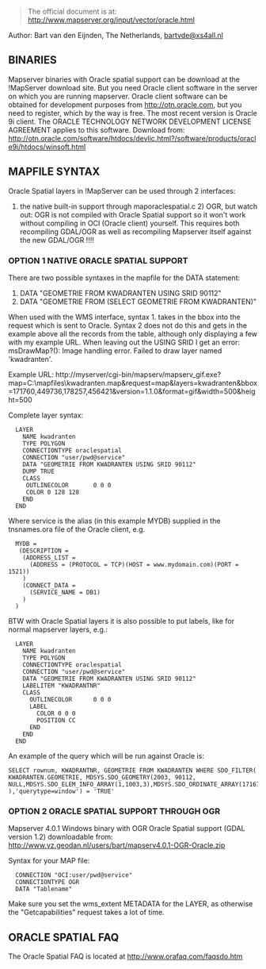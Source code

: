 >                                                                                                                                                                                                                                                                                                                                                                                                                                                                                                                                                                                    
> The official document is at: http://www.mapserver.org/input/vector/oracle.html                                                                                                                                                                                                                                                                                                                                                                                                                                                                                                           
>                                                                                                                                                                                                                                                                                                                                                                                                                                                                                                                                                                                    
                                                                                                                                                                                                                                                                                                                                                                                                                                                                                                                                                                                         
Author: Bart van den Eijnden, The Netherlands, bartvde@xs4all.nl                                                                                                                                                                                                                                                                                                                                                                                                                                                                                                                         
                                                                                                                                                                                                                                                                                                                                                                                                                                                                                                                                                                                         
## BINARIES                                                                                                                                                                                                                                                                                                                                                                                                                                                                                                                                                                          
Mapserver binaries with Oracle spatial support can be download at the !MapServer download site. But you need Oracle client software in the server on which you are running mapserver. Oracle client software can be obtained for development purposes from http://otn.oracle.com, but you need to register, which by the way is free. The most recent version is Oracle 9i client. The ORACLE TECHNOLOGY NETWORK DEVELOPMENT LICENSE AGREEMENT applies to this software. Download from: http://otn.oracle.com/software/htdocs/devlic.html?/software/products/oracle9i/htdocs/winsoft.html
                                                                                                                                                                                                                                                                                                                                                                                                                                                                                                                                                                                         
## MAPFILE SYNTAX                                                                                                                                                                                                                                                                                                                                                                                                                                                                                                                                                                     
Oracle Spatial layers in !MapServer can be used through 2 interfaces:                                                                                                                                                                                                                                                                                                                                                                                                                                                                                                                    
                                                                                                                                                                                                                                                                                                                                                                                                                                                                                                                                                                                         
1) the native built-in support through maporaclespatial.c 2) OGR, but watch out: OGR is not compiled with Oracle Spatial support so it won't work without compiling in OCI (Oracle client) yourself. This requires both recompiling GDAL/OGR as well as recompiling Mapserver itself against the new GDAL/OGR !!!!                                                                                                                                                                                                                                                                       
                                                                                                                                                                                                                                                                                                                                                                                                                                                                                                                                                                                         
### OPTION 1 NATIVE ORACLE SPATIAL SUPPORT                                                                                                                                                                                                                                                                                                                                                                                                                                                                                                                                          
                                                                                                                                                                                                                                                                                                                                                                                                                                                                                                                                                                                         
There are two possible syntaxes in the mapfile for the DATA statement:                                                                                                                                                                                                                                                                                                                                                                                                                                                                                                                   
                                                                                                                                                                                                                                                                                                                                                                                                                                                                                                                                                                                         
   1. DATA "GEOMETRIE FROM KWADRANTEN USING SRID 90112"                                                                                                                                                                                                                                                                                                                                                                                                                                                                                                                                  
   2. DATA "GEOMETRIE FROM (SELECT GEOMETRIE FROM KWADRANTEN)"                                                                                                                                                                                                                                                                                                                                                                                                                                                                                                                           
                                                                                                                                                                                                                                                                                                                                                                                                                                                                                                                                                                                         
When used with the WMS interface, syntax 1. takes in the bbox into the request which is sent to Oracle. Syntax 2 does not do this and gets in the example above all the records from the table, although only displaying a few with my example URL. When leaving out the USING SRID I get an error: msDrawMap?(): Image handling error. Failed to draw layer named 'kwadranten'.                                                                                                                                                                                                         
                                                                                                                                                                                                                                                                                                                                                                                                                                                                                                                                                                                         
Example URL: http://myserver/cgi-bin/mapserv/mapserv_gif.exe?map=C:\mapfiles\kwadranten.map&request=map&layers=kwadranten&bbox=171760,449736,178257,456421&version=1.1.0&format=gif&width=500&height=500                                                                                                                                                                                                                                                                                                                                                                                 
                                                                                                                                                                                                                                                                                                                                                                                                                                                                                                                                                                                         
Complete layer syntax:                                                                                                                                                                                                                                                                                                                                                                                                                                                                                                                                                                   

```                                                                                                                                                                                                                                                                                                                                                                                                                                                                                                                                                                                      
  LAYER                                                                                                                                                                                                                                                                                                                                                                                                                                                                                                                                                                                  
    NAME kwadranten                                                                                                                                                                                                                                                                                                                                                                                                                                                                                                                                                                      
    TYPE POLYGON                                                                                                                                                                                                                                                                                                                                                                                                                                                                                                                                                                         
    CONNECTIONTYPE oraclespatial                                                                                                                                                                                                                                                                                                                                                                                                                                                                                                                                                         
    CONNECTION "user/pwd@service"                                                                                                                                                                                                                                                                                                                                                                                                                                                                                                                                                        
    DATA "GEOMETRIE FROM KWADRANTEN USING SRID 90112"                                                                                                                                                                                                                                                                                                                                                                                                                                                                                                                                    
    DUMP TRUE                                                                                                                                                                                                                                                                                                                                                                                                                                                                                                                                                                            
    CLASS                                                                                                                                                                                                                                                                                                                                                                                                                                                                                                                                                                                
     OUTLINECOLOR       0 0 0                                                                                                                                                                                                                                                                                                                                                                                                                                                                                                                                                            
     COLOR 0 128 128                                                                                                                                                                                                                                                                                                                                                                                                                                                                                                                                                                     
    END                                                                                                                                                                                                                                                                                                                                                                                                                                                                                                                                                                                  
  END                                                                                                                                                                                                                                                                                                                                                                                                                                                                                                                                                                                    
```                                                                                                                                                                                                                                                                                                                                                                                                                                                                                                                                                                                      
Where service is the alias (in this example MYDB) supplied in the tnsnames.ora file of the Oracle client, e.g.                                                                                                                                                                                                                                                                                                                                                                                                                                                                           

```                                                                                                                                                                                                                                                                                                                                                                                                                                                                                                                                                                                      
  MYDB =                                                                                                                                                                                                                                                                                                                                                                                                                                                                                                                                                                                 
   (DESCRIPTION =                                                                                                                                                                                                                                                                                                                                                                                                                                                                                                                                                                        
    (ADDRESS_LIST =                                                                                                                                                                                                                                                                                                                                                                                                                                                                                                                                                                      
      (ADDRESS = (PROTOCOL = TCP)(HOST = www.mydomain.com)(PORT = 1521))                                                                                                                                                                                                                                                                                                                                                                                                                                                                                                                 
    )                                                                                                                                                                                                                                                                                                                                                                                                                                                                                                                                                                                    
    (CONNECT_DATA =                                                                                                                                                                                                                                                                                                                                                                                                                                                                                                                                                                      
      (SERVICE_NAME = DB1)                                                                                                                                                                                                                                                                                                                                                                                                                                                                                                                                                               
    )                                                                                                                                                                                                                                                                                                                                                                                                                                                                                                                                                                                    
  )                                                                                                                                                                                                                                                                                                                                                                                                                                                                                                                                                                                      
```                                                                                                                                                                                                                                                                                                                                                                                                                                                                                                                                                                                      
BTW with Oracle Spatial layers it is also possible to put labels, like for normal mapserver layers, e.g.:                                                                                                                                                                                                                                                                                                                                                                                                                                                                                

```                                                                                                                                                                                                                                                                                                                                                                                                                                                                                                                                                                                      
  LAYER                                                                                                                                                                                                                                                                                                                                                                                                                                                                                                                                                                                  
    NAME kwadranten                                                                                                                                                                                                                                                                                                                                                                                                                                                                                                                                                                      
    TYPE POLYGON                                                                                                                                                                                                                                                                                                                                                                                                                                                                                                                                                                         
    CONNECTIONTYPE oraclespatial                                                                                                                                                                                                                                                                                                                                                                                                                                                                                                                                                         
    CONNECTION "user/pwd@service"                                                                                                                                                                                                                                                                                                                                                                                                                                                                                                                                                        
    DATA "GEOMETRIE FROM KWADRANTEN USING SRID 90112"                                                                                                                                                                                                                                                                                                                                                                                                                                                                                                                                    
    LABELITEM "KWADRANTNR"                                                                                                                                                                                                                                                                                                                                                                                                                                                                                                                                                               
    CLASS                                                                                                                                                                                                                                                                                                                                                                                                                                                                                                                                                                                
      OUTLINECOLOR      0 0 0                                                                                                                                                                                                                                                                                                                                                                                                                                                                                                                                                            
      LABEL                                                                                                                                                                                                                                                                                                                                                                                                                                                                                                                                                                              
        COLOR 0 0 0                                                                                                                                                                                                                                                                                                                                                                                                                                                                                                                                                                      
        POSITION CC                                                                                                                                                                                                                                                                                                                                                                                                                                                                                                                                                                      
      END                                                                                                                                                                                                                                                                                                                                                                                                                                                                                                                                                                                
    END                                                                                                                                                                                                                                                                                                                                                                                                                                                                                                                                                                                  
  END                                                                                                                                                                                                                                                                                                                                                                                                                                                                                                                                                                                    
```                                                                                                                                                                                                                                                                                                                                                                                                                                                                                                                                                                                      
An example of the query which will be run against Oracle is:                                                                                                                                                                                                                                                                                                                                                                                                                                                                                                                             

```                                                                                                                                                                                                                                                                                                                                                                                                                                                                                                                                                                                      
SELECT rownum, KWADRANTNR, GEOMETRIE FROM KWADRANTEN WHERE SDO_FILTER( KWADRANTEN.GEOMETRIE, MDSYS.SDO_GEOMETRY(2003, 90112, NULL,MDSYS.SDO_ELEM_INFO_ARRAY(1,1003,3),MDSYS.SDO_ORDINATE_ARRAY(171673.094,449742.685,178343.906,456414.315) ),'querytype=window') = 'TRUE'                                                                                                                                                                                                                                                                                                               
```                                                                                                                                                                                                                                                                                                                                                                                                                                                                                                                                                                                      
### OPTION 2 ORACLE SPATIAL SUPPORT THROUGH OGR                                                                                                                                                                                                                                                                                                                                                                                                                                                                                                                                    
                                                                                                                                                                                                                                                                                                                                                                                                                                                                                                                                                                                         
Mapserver 4.0.1 Windows binary with OGR Oracle Spatial support (GDAL version 1.2) downloadable from: http://www.vz.geodan.nl/users/bart/mapserv4.0.1-OGR-Oracle.zip                                                                                                                                                                                                                                                                                                                                                                                                                      
                                                                                                                                                                                                                                                                                                                                                                                                                                                                                                                                                                                         
Syntax for your MAP file:                                                                                                                                                                                                                                                                                                                                                                                                                                                                                                                                                                

```                                                                                                                                                                                                                                                                                                                                                                                                                                                                                                                                                                                      
  CONNECTION "OCI:user/pwd@service"                                                                                                                                                                                                                                                                                                                                                                                                                                                                                                                                                      
  CONNECTIONTYPE OGR                                                                                                                                                                                                                                                                                                                                                                                                                                                                                                                                                                     
  DATA "Tablename"                                                                                                                                                                                                                                                                                                                                                                                                                                                                                                                                                                       
```                                                                                                                                                                                                                                                                                                                                                                                                                                                                                                                                                                                      
Make sure you set the wms_extent METADATA for the LAYER, as otherwise the "Getcapabilities" request takes a lot of time.                                                                                                                                                                                                                                                                                                                                                                                                                                                                 
                                                                                                                                                                                                                                                                                                                                                                                                                                                                                                                                                                                                                                                                                                                                                                                                                                                                                                                                                                                                                                                                                                                                                                                  
## ORACLE SPATIAL FAQ                                                                                                                                                                                                                                                                                                                                                                                                                                                                                                                                                                 
                                                                                                                                                                                                                                                                                                                                                                                                                                                                                                                                                                                         
The Oracle Spatial FAQ is located at http://www.orafaq.com/faqsdo.htm
